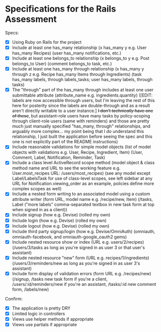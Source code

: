 # Specifications for the Rails Assessment

Specs:
- [x] Using Ruby on Rails for the project
- [x] Include at least one has_many relationship (x has_many y e.g. User has_many Recipes) (user has_many notifications, etc.)
- [x] Include at least one belongs_to relationship (x belongs_to y e.g. Post belongs_to User) (comment belongs_to task, etc.)
- [x] Include at least one has_many through relationship (x has_many y through z e.g. Recipe has_many Items through Ingredients) (task has_many labels, through labels_tasks; user has_many labels, through tasks)
- [x] The "through" part of the has_many through includes at least one user submittable attribute (attribute_name e.g. ingredients.quantity) ([EDIT: labels are now accessible through users, but I'm leaving the rest of this here for posterity since the labels are double-through and as a result aren't directly writable to a user instance.] ~~I don't _technically_ have one of these~~, but assistant-role users have many tasks by policy-scoping through client-role users (same with reminders) and those are pretty much just manually specified "has_many, through" relationships, and arguably more complex... my point being that I _do_ understand this relationship, I just built the application before seeing the spec and this one is not explicitly part of the README instructions)
- [x] Include reasonable validations for simple model objects (list of model objects with validations e.g. User, Recipe, Ingredient, Item) (User, Comment, Label, Notification, Reminder, Task)
- [x] Include a class level ActiveRecord scope method (model object & class method name and URL to see the working feature e.g. User.most_recipes URL: /users/most_recipes) (see any model except Label/LabelsTask for use of class-level scopes, see left sidebar at any URL for Notification.viewing_order as an example, policies define more complex scopes as well)
- [x] Include a nested form writing to an associated model using a custom attribute writer (form URL, model name e.g. /recipe/new, Item) (/tasks, Label ("more labels" comma-separated textbox in new task form at top when signed in as a client))
- [x] Include signup (how e.g. Devise) (rolled my own)
- [x] Include login (how e.g. Devise) (rolled my own)
- [x] Include logout (how e.g. Devise) (rolled my own)
- [x] Include third party signup/login (how e.g. Devise/OmniAuth) (omniauth, omniauth-facebook, and omniauth-google_oauth2 gems)
- [x] Include nested resource show or index (URL e.g. users/2/recipes) (/users/3/tasks as long as you're signed in as user 3 or that user's assistant)
- [x] Include nested resource "new" form (URL e.g. recipes/1/ingredients) (/users/3/reminders/new as long as you're signed in as user 3's assistant)
- [x] Include form display of validation errors (form URL e.g. /recipes/new) (/signup, /tasks new task form if you're a client, /users/:id/reminders/new if you're an assistant, /tasks/:id new comment form, /labels/new)

Confirm:
- [x] The application is pretty DRY
- [x] Limited logic in controllers
- [x] Views use helper methods if appropriate
- [x] Views use partials if appropriate
